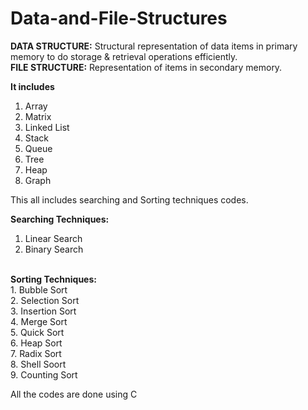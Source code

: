 # Data-and-File-Structures

<b>DATA STRUCTURE:</b> Structural representation of data items in primary memory to do storage & retrieval operations efficiently. </br>
<b>FILE STRUCTURE:</b> Representation of items in secondary memory.

<b>It includes </b> <br>
1. Array
2. Matrix
3. Linked List
4. Stack
5. Queue
6. Tree
7. Heap
8. Graph


This all includes searching and Sorting techniques codes. <br>

<b>Searching Techniques:  </b><br>
1. Linear Search
2. Binary Search
<br>
<b>Sorting Techniques: </b><br>
1. Bubble Sort <br>
2. Selection Sort <br>
3. Insertion Sort <br>
4. Merge Sort <br>
5. Quick Sort <br>
6. Heap Sort <br>
7. Radix Sort <br>
8. Shell Soort <br>
9. Counting Sort <br>

All the codes are done using C
